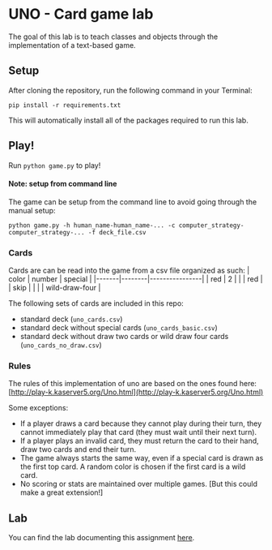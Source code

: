 # UNO - Card game lab
The goal of this lab is to teach classes and objects through the implementation of a text-based game.

## Setup
After cloning the repository, run the following command in your Terminal:

    pip install -r requirements.txt

This will automatically install all of the packages required to run this lab.

## Play!
Run `python game.py` to play!

#### Note: setup from command line
The game can be setup from the command line to avoid going through the manual setup:

    python game.py -h human_name-human_name-... -c computer_strategy-computer_strategy-... -f deck_file.csv

### Cards
Cards are can be read into the game from a csv file organized as such:
| color | number | special        |
|-------|--------|----------------|
| red   | 2      |                |
| red   |        | skip           |
|       |        | wild-draw-four |

The following sets of cards are included in this repo:

* standard deck (`uno_cards.csv`)
* standard deck without special cards (`uno_cards_basic.csv`)
* standard deck without draw two cards or wild draw four cards (`uno_cards_no_draw.csv`)

### Rules

The rules of this implementation of uno are based on the ones found here: [http://play-k.kaserver5.org/Uno.html](http://play-k.kaserver5.org/Uno.html)

Some exceptions:

* If a player draws a card because they cannot play during their turn, they cannot immediately play that card (they must wait until their next turn).
* If a player plays an invalid card, they must return the card to their hand, draw two cards and end their turn.
* The game always starts the same way, even if a special card is drawn as the first top card. A random color is chosen if the first card is a wild card.
* No scoring or stats are maintained over multiple games. [But this could make a great extension!]

## Lab
You can find the lab documenting this assignment [here](https://cs.fablearn.org/labs/2-2-uno%20lab.html).
